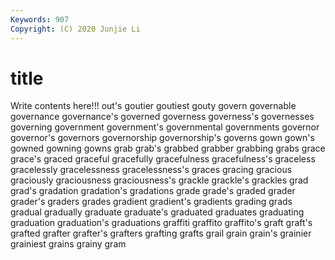 ```yaml
---
Keywords: 907
Copyright: (C) 2020 Junjie Li
---
```


# title

Write contents here!!!
out's 
goutier 
goutiest 
gouty 
govern 
governable 
governance 
governance's 
governed
governess 
governess's 
governesses 
governing 
government 
government's 
governmental 
governments 
governor 
governor's
governors 
governorship 
governorship's 
governs 
gown 
gown's 
gowned 
gowning 
gowns 
grab
grab's 
grabbed 
grabber 
grabbing 
grabs 
grace 
grace's 
graced 
graceful 
gracefully
gracefulness 
gracefulness's 
graceless 
gracelessly 
gracelessness 
gracelessness's 
graces 
gracing 
gracious 
graciously
graciousness 
graciousness's 
grackle 
grackle's 
grackles 
grad 
grad's 
gradation 
gradation's 
gradations
grade 
grade's 
graded 
grader 
grader's 
graders 
grades 
gradient 
gradient's 
gradients
grading 
grads 
gradual 
gradually 
graduate 
graduate's 
graduated 
graduates 
graduating 
graduation
graduation's 
graduations 
graffiti 
graffito 
graffito's 
graft 
graft's 
grafted 
grafter 
grafter's
grafters 
grafting 
grafts 
grail 
grain 
grain's 
grainier 
grainiest 
grains 
grainy
gram 
